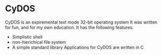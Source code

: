 # CyDOS
CyDOS is an expiremental text mode 32-bit operating system
It was written for fun, and for my own education.
It has the following features:
  * Simplistic shell
  * non-hierichical file system
  * A simple standard library
Applications for CyDOS are written in C
